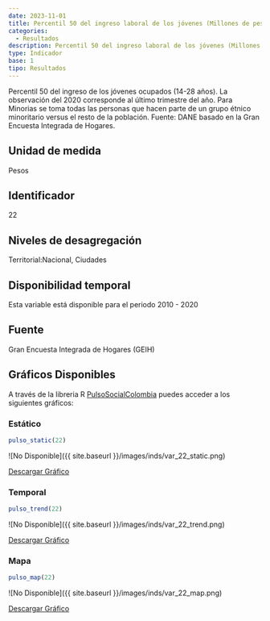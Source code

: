 ```yaml
---
date: 2023-11-01
title: Percentil 50 del ingreso laboral de los jóvenes (Millones de pesos) (nacional_gen)
categories:
  - Resultados
description: Percentil 50 del ingreso laboral de los jóvenes (Millones de pesos)
type: Indicador
base: 1
tipo: Resultados
--- 
```


Percentil 50 del ingreso de los jóvenes ocupados (14-28 años). La observación del 2020 corresponde al último trimestre del año. Para Minorias se toma todas las personas que hacen parte de un grupo étnico minoritario versus el resto de la población.
Fuente: DANE basado en la Gran Encuesta Integrada de Hogares.

## Unidad de medida
Pesos

## Identificador
22

## Niveles de desagregación
Territorial:Nacional, Ciudades

## Disponibilidad temporal
Esta variable está disponible para el periodo 2010 - 2020

## Fuente
Gran Encuesta Integrada de Hogares (GEIH)

## Gráficos Disponibles

A través de la libreria R [PulsoSocialColombia](https://github.com/pulsosocialcolombia/PulsoSocialColombia) puedes acceder a los siguientes gráficos:

### Estático

``` R
pulso_static(22)
```

![No Disponible]({{ site.baseurl }}/images/inds/var_22_static.png)

<a href='{{ site.baseurl }}/images/inds/var_22_static.png'>Descargar Gráfico</a>

### Temporal

``` R
pulso_trend(22)
```

![No Disponible]({{ site.baseurl }}/images/inds/var_22_trend.png)

<a href='{{ site.baseurl }}/images/inds/var_22_trend.png'>Descargar Gráfico</a>

### Mapa

``` R
pulso_map(22)
```

![No Disponible]({{ site.baseurl }}/images/inds/var_22_map.png)

<a href='{{ site.baseurl }}/images/inds/var_22_map.png'>Descargar Gráfico</a>